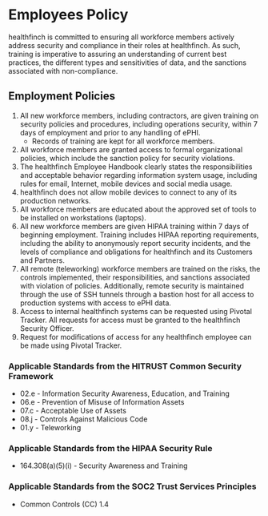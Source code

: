 # Employees Policy

healthfinch is committed to ensuring all workforce members actively address security and compliance in their roles at healthfinch. As such, training is imperative to assuring an understanding of current best practices, the different types and sensitivities of data, and the sanctions associated with non-compliance.

## Employment Policies

1. All new workforce members, including contractors, are given training on security policies and procedures, including operations security, within 7 days of employment and prior to any handling of ePHI.
	* Records of training are kept for all workforce members.
2. All workforce members are granted access to formal organizational policies, which include the sanction policy for security violations.
3. The healthfinch Employee Handbook clearly states the responsibilities and acceptable behavior regarding information system usage, including rules for email, Internet, mobile devices and social media usage.
4. healthfinch does not allow mobile devices to connect to any of its production networks. 
5. All workforce members are educated about the approved set of tools to be installed on workstations (laptops).
6. All new workforce members are given HIPAA training within 7 days of beginning employment. Training includes HIPAA reporting requirements, including the ability to anonymously report security incidents, and the levels of compliance and obligations for healthfinch and its Customers and Partners.
7. All remote (teleworking) workforce members are trained on the risks, the controls implemented, their responsibilities, and sanctions associated with violation of policies. Additionally, remote security is maintained through the use of SSH tunnels through a bastion host for all access to production systems with access to ePHI data.
9. Access to internal healthfinch systems can be requested using Pivotal Tracker. All requests for access must be granted to the healthfinch Security Officer. 
10. Request for modifications of access for any healthfinch employee can be made using Pivotal Tracker.

### Applicable Standards from the HITRUST Common Security Framework

* 02.e - Information Security Awareness, Education, and Training
* 06.e - Prevention of Misuse of Information Assets
* 07.c - Acceptable Use of Assets
* 08.j - Controls Against Malicious Code
* 01.y - Teleworking

### Applicable Standards from the HIPAA Security Rule

* 164.308(a)(5)(i) - Security Awareness and Training

### Applicable Standards from the SOC2 Trust Services Principles

* Common Controls (CC) 1.4
